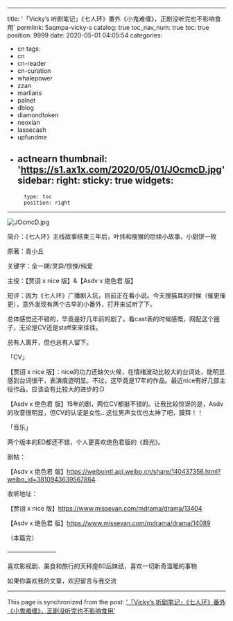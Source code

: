 
---
title: '「Vicky’s 听剧笔记」《七人环》番外《小鬼难缠》，正剧没听完也不影响食用'
permlink: 5aqmpa-vicky-s
catalog: true
toc_nav_num: true
toc: true
position: 9999
date: 2020-05-01 04:05:54
categories:
- cn
tags:
- cn
- cn-reader
- cn-curation
- whalepower
- zzan
- marlians
- palnet
- dblog
- diamondtoken
- neoxian
- lassecash
- upfundme
- actnearn
thumbnail: 'https://s1.ax1x.com/2020/05/01/JOcmcD.jpg'
sidebar:
    right:
        sticky: true
widgets:
    -
        type: toc
        position: right
---


![JOcmcD.jpg](https://s1.ax1x.com/2020/05/01/JOcmcD.jpg)

简介：《七人环》主线故事结束三年后，叶炜和瘦猴的后续小故事，小甜饼一枚

原著：青小丘

关键字：全一期/灵异/惊悚/纯爱

主役：【贾诩 x nice 版】&【Asdv x 绝色君 版】 

短评：因为《七人环》广播剧入坑，目前正在看小说。今天搜猫耳的时候（催更催更），意外发现有两个古早的小番外，打开来试听了下。

总体感觉还不错的，毕竟是好几年前的剧了。看cast表的时候感慨，网配这个圈子，无论是CV还是staff来来往往。

总有人离开，但也总有人留下。

「CV」

【贾诩 x nice 版】：nice的功力还缺欠火候，在情绪波动比较大的台词处，能明显感到台词很干，表演痕迹明显。不过，这毕竟是17年的作品。最近nice有好几部主役作品，应该会有比较大的进步的:D 

【Asdv x 绝色君 版】15年的剧，两位CV都挺不错的。让我比较惊讶的是，Asdv的攻音很明显，但CV的认证是女性…这位男声女优也太神了吧，膜拜！！

「音乐」

两个版本的ED都还不错，个人更喜欢绝色君版的《趋光》。

剧帖： 

【Asdv x 绝色君 版】https://weibointl.api.weibo.cn/share/140437356.html?weibo_id=3810943639567864

收听地址：

【贾诩 x nice 版】https://www.missevan.com/mdrama/drama/13404

【Asdv x 绝色君 版】https://www.missevan.com/mdrama/drama/14089

（本篇完）

————————

喜欢影视剧、美食和旅行的天秤座80后妹纸，喜欢一切新奇温暖的事物

如果你喜欢我的文章，欢迎留言与我交流

- - -

This page is synchronized from the post: ['「Vicky’s 听剧笔记」《七人环》番外《小鬼难缠》，正剧没听完也不影响食用'](https://steemit.com/@nostalgic1212/5aqmpa-vicky-s)
